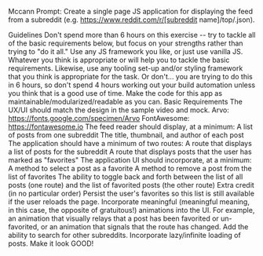 Mccann Prompt:
Create a single page JS application for displaying the feed from a subreddit (e.g. https://www.reddit.com/r/[subreddit name]/top/.json).

Guidelines
Don't spend more than 6 hours on this exercise -- try to tackle all of the basic requirements below, but focus on your strengths rather than trying to "do it all."
Use any JS framework you like, or just use vanilla JS. Whatever you think is appropriate or will help you to tackle the basic requirements.
Likewise, use any tooling set-up and/or styling framework that you think is appropriate for the task. Or don't... you are trying to do this in 6 hours, so don't spend 4 hours working out your build automation unless you think that is a good use of time.
Make the code for this app as maintainable/modularized/readable as you can.
Basic Requirements
The UX/UI should match the design in the sample video and mock.
Arvo: https://fonts.google.com/specimen/Arvo
FontAwesome: https://fontawesome.io
The feed reader should display, at a minimum:
A list of posts from one subreddit
The title, thumbnail, and author of each post
The application should have a minimum of two routes:
A route that displays a list of posts for the subreddit
A route that displays posts that the user has marked as "favorites"
The application UI should incorporate, at a minimum:
A method to select a post as a favorite
A method to remove a post from the list of favorites
The ability to toggle back and forth between the list of all posts (one route) and the list of favorited posts (the other route)
Extra credit (in no particular order)
Persist the user's favorites so this list is still available if the user reloads the page.
Incorporate meaningful (meaningful meaning, in this case, the opposite of gratuitous!) animations into the UI. For example, an animation that visually relays that a post has been favorited or un-favorited, or an animation that signals that the route has changed.
Add the ability to search for other subreddits.
Incorporate lazy/infinite loading of posts.
Make it look GOOD!
